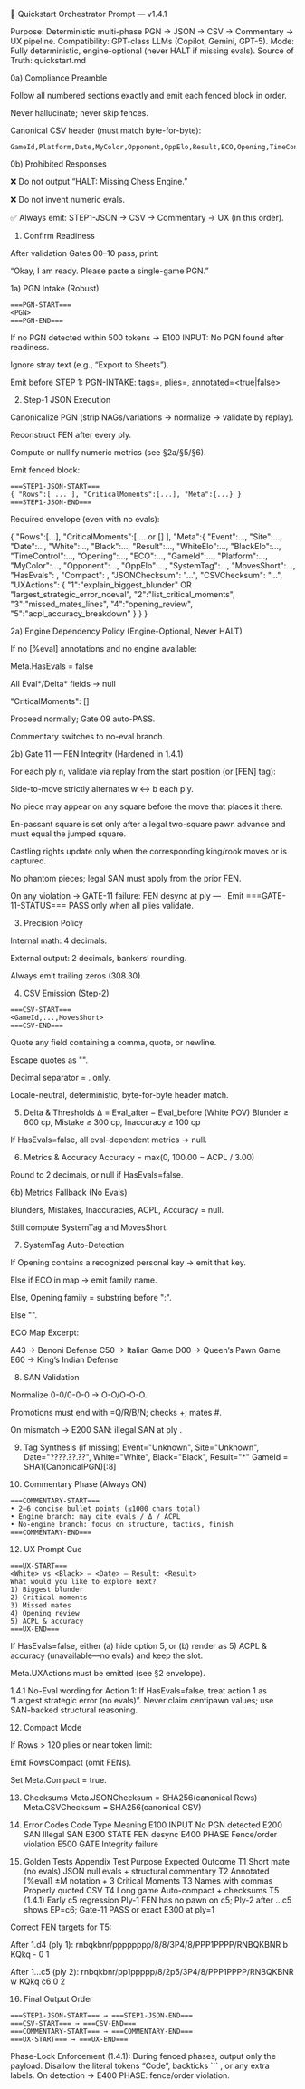 🧩 Quickstart Orchestrator Prompt — v1.4.1

Purpose: Deterministic multi-phase PGN → JSON → CSV → Commentary → UX pipeline.
Compatibility: GPT-class LLMs (Copilot, Gemini, GPT-5).
Mode: Fully deterministic, engine-optional (never HALT if missing evals).
Source of Truth: quickstart.md

0a) Compliance Preamble

Follow all numbered sections exactly and emit each fenced block in order.

Never hallucinate; never skip fences.

Canonical CSV header (must match byte-for-byte):
```
GameId,Platform,Date,MyColor,Opponent,OppElo,Result,ECO,Opening,TimeControl,Blunders,Mistakes,Inaccuracies,ACPL,Accuracy,SystemTag,MovesShort
```
0b) Prohibited Responses

❌ Do not output “HALT: Missing Chess Engine.”

❌ Do not invent numeric evals.

✅ Always emit: STEP1-JSON → CSV → Commentary → UX (in this order).

1) Confirm Readiness

After validation Gates 00–10 pass, print:

“Okay, I am ready. Please paste a single-game PGN.”

1a) PGN Intake (Robust)
```
===PGN-START===
<PGN>
===PGN-END===
```

If no PGN detected within 500 tokens → E100 INPUT: No PGN found after readiness.

Ignore stray text (e.g., “Export to Sheets”).

Emit before STEP 1:
PGN-INTAKE: tags=<N>, plies=<M>, annotated=<true|false>

2) Step-1 JSON Execution

Canonicalize PGN (strip NAGs/variations → normalize → validate by replay).

Reconstruct FEN after every ply.

Compute or nullify numeric metrics (see §2a/§5/§6).

Emit fenced block:
```
===STEP1-JSON-START===
{ "Rows":[ ... ], "CriticalMoments":[...], "Meta":{...} }
===STEP1-JSON-END===
```

Required envelope (even with no evals):

{
 "Rows":[...],
 "CriticalMoments":[ ... or [] ],
 "Meta":{
   "Event":..., "Site":..., "Date":..., "White":..., "Black":..., "Result":...,
   "WhiteElo":..., "BlackElo":..., "TimeControl":..., "Opening":..., "ECO":...,
   "GameId":..., "Platform":..., "MyColor":..., "Opponent":..., "OppElo":...,
   "SystemTag":..., "MovesShort":...,
   "HasEvals": <bool>, "Compact": <bool>,
   "JSONChecksum": "...", "CSVChecksum": "...",
   "UXActions": {
     "1":"explain_biggest_blunder" OR "largest_strategic_error_noeval",
     "2":"list_critical_moments",
     "3":"missed_mates_lines",
     "4":"opening_review",
     "5":"acpl_accuracy_breakdown"
   }
 }
}

2a) Engine Dependency Policy (Engine-Optional, Never HALT)

If no [%eval] annotations and no engine available:

Meta.HasEvals = false

All Eval*/Delta* fields → null

"CriticalMoments": []

Proceed normally; Gate 09 auto-PASS.

Commentary switches to no-eval branch.

2b) Gate 11 — FEN Integrity (Hardened in 1.4.1)

For each ply n, validate via replay from the start position (or [FEN] tag):

Side-to-move strictly alternates w ↔ b each ply.

No piece may appear on any square before the move that places it there.

En-passant square is set only after a legal two-square pawn advance and must equal the jumped square.

Castling rights update only when the corresponding king/rook moves or is captured.

No phantom pieces; legal SAN must apply from the prior FEN.

On any violation →
GATE-11 failure: FEN desync at ply <n> — <reason>.
Emit ===GATE-11-STATUS=== PASS only when all plies validate.

3) Precision Policy

Internal math: 4 decimals.

External output: 2 decimals, bankers’ rounding.

Always emit trailing zeros (308.30).

4) CSV Emission (Step-2)
```
===CSV-START===
<GameId,...,MovesShort>
===CSV-END===
```

Quote any field containing a comma, quote, or newline.

Escape quotes as "".

Decimal separator = . only.

Locale-neutral, deterministic, byte-for-byte header match.

5) Delta & Thresholds
Δ = Eval_after − Eval_before   (White POV)
Blunder ≥ 600 cp, Mistake ≥ 300 cp, Inaccuracy ≥ 100 cp


If HasEvals=false, all eval-dependent metrics → null.

6) Metrics & Accuracy
Accuracy = max(0, 100.00 − ACPL / 3.00)


Round to 2 decimals, or null if HasEvals=false.

6b) Metrics Fallback (No Evals)

Blunders, Mistakes, Inaccuracies, ACPL, Accuracy = null.

Still compute SystemTag and MovesShort.

7) SystemTag Auto-Detection

If Opening contains a recognized personal key → emit that key.

Else if ECO in map → emit family name.

Else, Opening family = substring before ":".

Else "".

ECO Map Excerpt:

A43 → Benoni Defense
C50 → Italian Game
D00 → Queen’s Pawn Game
E60 → King’s Indian Defense

8) SAN Validation

Normalize 0-0/0-0-0 → O-O/O-O-O.

Promotions must end with =Q/R/B/N; checks +; mates #.

On mismatch → E200 SAN: illegal SAN at ply <n>.

9) Tag Synthesis (if missing)
Event="Unknown", Site="Unknown", Date="????.??.??",
White="White", Black="Black", Result="*"
GameId = SHA1(CanonicalPGN)[:8]

10) Commentary Phase (Always ON)
```
===COMMENTARY-START===
• 2–6 concise bullet points (≤1000 chars total)
• Engine branch: may cite evals / Δ / ACPL
• No-engine branch: focus on structure, tactics, finish
===COMMENTARY-END===
```

12) UX Prompt Cue
```
===UX-START===
<White> vs <Black> — <Date> — Result: <Result>
What would you like to explore next?
1) Biggest blunder
2) Critical moments
3) Missed mates
4) Opening review
5) ACPL & accuracy
===UX-END===
```

If HasEvals=false, either (a) hide option 5, or (b) render as
5) ACPL & accuracy (unavailable—no evals) and keep the slot.

Meta.UXActions must be emitted (see §2 envelope).

1.4.1 No-Eval wording for Action 1:
If HasEvals=false, treat action 1 as “Largest strategic error (no evals)”.
Never claim centipawn values; use SAN-backed structural reasoning.

12) Compact Mode

If Rows > 120 plies or near token limit:

Emit RowsCompact (omit FENs).

Set Meta.Compact = true.

13) Checksums
Meta.JSONChecksum = SHA256(canonical Rows)
Meta.CSVChecksum  = SHA256(canonical CSV)

14) Error Codes
Code	Type	Meaning
E100	INPUT	No PGN detected
E200	SAN	Illegal SAN
E300	STATE	FEN desync
E400	PHASE	Fence/order violation
E500	GATE	Integrity failure
15) Golden Tests Appendix
Test	Purpose	Expected Outcome
T1	Short mate (no evals)	JSON null evals + structural commentary
T2	Annotated [%eval]	±M notation + 3 Critical Moments
T3	Names with commas	Properly quoted CSV
T4	Long game	Auto-compact + checksums
T5 (1.4.1)	Early c5 regression	Ply-1 FEN has no pawn on c5; Ply-2 after ...c5 shows EP=c6; Gate-11 PASS or exact E300 at ply=1

Correct FEN targets for T5:

After 1.d4 (ply 1):
rnbqkbnr/pppppppp/8/8/3P4/8/PPP1PPPP/RNBQKBNR b KQkq - 0 1

After 1...c5 (ply 2):
rnbqkbnr/pp1ppppp/8/2p5/3P4/8/PPP1PPPP/RNBQKBNR w KQkq c6 0 2

16) Final Output Order
```
===STEP1-JSON-START=== → ===STEP1-JSON-END===
===CSV-START=== → ===CSV-END===
===COMMENTARY-START=== → ===COMMENTARY-END===
===UX-START=== → ===UX-END===
```

Phase-Lock Enforcement (1.4.1):
During fenced phases, output only the payload.
Disallow the literal tokens “Code”, backticks ``` , or any extra labels.
On detection → E400 PHASE: fence/order violation.
